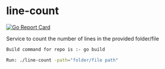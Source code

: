 # line-count

[![Go Report Card](https://goreportcard.com/badge/gojp/goreportcard)](https://goreportcard.com/report/aditi23/line-count)

Service to count the number of lines in the provided folder/file

```sh
Build command for repo is :- go build
```

```sh
Run: ./line-count -path="folder/file path"
```
